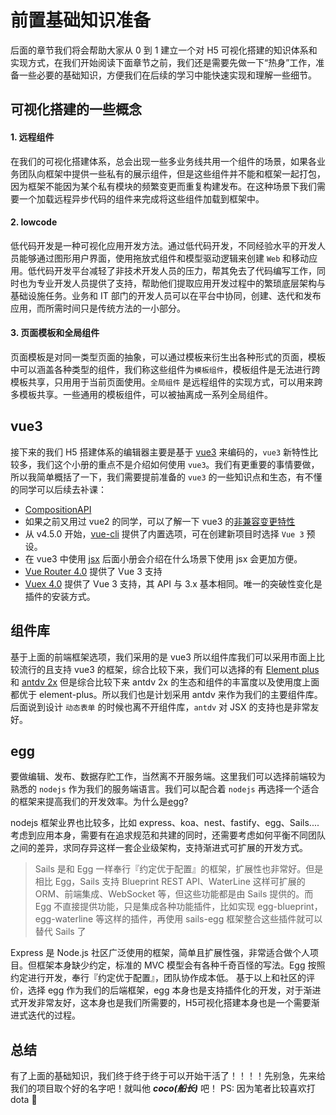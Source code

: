 # 前置基础知识准备
后面的章节我们将会帮助大家从 0 到 1 建立一个对 H5 可视化搭建的知识体系和实现方式，在我们开始阅读下面章节之前，我们还是需要先做一下“热身”工作，准备一些必要的基础知识，方便我们在后续的学习中能快速实现和理解一些细节。
## 可视化搭建的一些概念
#### 1. 远程组件
在我们的可视化搭建体系，总会出现一些多业务线共用一个组件的场景，如果各业务团队向框架中提供一些私有的展示组件，但是这些组件并不能和框架一起打包，因为框架不能因为某个私有模块的频繁变更而重复构建发布。在这种场景下我们需要一个加载远程异步代码的组件来完成将这些组件加载到框架中。

#### 2. lowcode
低代码开发是一种可视化应用开发方法。通过低代码开发，不同经验水平的开发人员能够通过图形用户界面，使用拖放式组件和模型驱动逻辑来创建 `Web` 和移动应用。低代码开发平台减轻了非技术开发人员的压力，帮其免去了代码编写工作，同时也为专业开发人员提供了支持，帮助他们提取应用开发过程中的繁琐底层架构与基础设施任务。业务和 IT 部门的开发人员可以在平台中协同，创建、迭代和发布应用，而所需时间只是传统方法的一小部分。

#### 3. 页面模板和全局组件
页面模板是对同一类型页面的抽象，可以通过模板来衍生出各种形式的页面，模板中可以涵盖各种类型的组件，我们称这些组件为`模板组件`，模板组件是无法进行跨模板共享，只用用于当前页面使用。`全局组件` 是远程组件的实现方式，可以用来跨多模板共享。一些通用的模板组件，可以被抽离成一系列全局组件。

## vue3
接下来的我们 H5 搭建体系的编辑器主要是基于 [vue3](https://vue3js.cn) 来编码的，`vue3` 新特性比较多，我们这个小册的重点不是介绍如何使用 `vue3`。我们有更重要的事情要做，所以我简单概括了一下，我们需要提前准备的 `vue3` 的一些知识点和生态，有不懂的同学可以后续去补课：

* [CompositionAPI](https://vue3js.cn/docs/zh/guide/composition-api-introduction.html#%E4%BB%80%E4%B9%88%E6%98%AF%E7%BB%84%E5%90%88%E5%BC%8F-api)
* 如果之前又用过 vue2 的同学，可以了解一下 vue3 的[非兼容变更特性](https://vue3js.cn/docs/zh/guide/migration/introduction.html#%E9%9D%9E%E5%85%BC%E5%AE%B9%E7%9A%84%E5%8F%98%E6%9B%B4)
* 从 v4.5.0 开始，[vue-cli](https://cli.vuejs.org/zh/) 提供了内置选项，可在创建新项目时选择 `Vue 3` 预设。
* 在 vue3 中使用 [jsx](https://vue3js.cn/docs/zh/guide/render-function.html#jsx) 后面小册会介绍在什么场景下使用 jsx 会更加方便。
* [Vue Router 4.0](https://github.com/vuejs/vue-router-next) 提供了 Vue 3 支持
* [Vuex 4.0](https://github.com/vuejs/vuex/tree/4.0) 提供了 Vue 3 支持，其 API 与 3.x 基本相同。唯一的突破性变化是插件的安装方式。

## 组件库
基于上面的前端框架选项，我们采用的是 vue3 所以组件库我们可以采用市面上比较流行的且支持 vue3 的框架，综合比较下来，我们可以选择的有 [Element plus](https://github.com/element-plus/element-plus) 和 [antdv 2x](https://2x.antdv.com/docs/vue/introduce-cn/) 但是综合比较下来 antdv 2x 的生态和组件的丰富度以及使用度上面都优于 element-plus。所以我们也是计划采用 antdv 来作为我们的主要组件库。后面说到设计 `动态表单` 的时候也离不开组件库，`antdv` 对 JSX 的支持也是非常友好。

## egg
要做编辑、发布、数据存贮工作，当然离不开服务端。这里我们可以选择前端较为熟悉的 `nodejs` 作为我们的服务端语言。我们可以配合着 `nodejs` 再选择一个适合的框架来提高我们的开发效率。为什么是[egg](https://eggjs.org/zh-cn/)?

nodejs 框架业界也比较多，比如 express、koa、nest、fastify、egg、Sails.... 考虑到应用本身，需要有在追求规范和共建的同时，还需要考虑如何平衡不同团队之间的差异，求同存异这样一套企业级架构，支持渐进式可扩展的开发方式。
> Sails 是和 Egg 一样奉行『约定优于配置』的框架，扩展性也非常好。但是相比 Egg，Sails 支持 Blueprint REST API、WaterLine 这样可扩展的 ORM、前端集成、WebSocket 等，但这些功能都是由 Sails 提供的。而 Egg 不直接提供功能，只是集成各种功能插件，比如实现 egg-blueprint，egg-waterline 等这样的插件，再使用 sails-egg 框架整合这些插件就可以替代 Sails 了

Express 是 Node.js 社区广泛使用的框架，简单且扩展性强，非常适合做个人项目。但框架本身缺少约定，标准的 MVC 模型会有各种千奇百怪的写法。Egg 按照约定进行开发，奉行『约定优于配置』，团队协作成本低。
基于以上和社区的评价，选择 egg 作为我们的后端框架，egg 本身也是支持插件化的开发，对于渐进式开发非常友好，这本身也是我们所需要的，H5可视化搭建本身也是一个需要渐进式迭代的过程。

## 总结
有了上面的基础知识，我们终于终于终于可以开始干活了！！！！先别急，先来给我们的项目取个好的名字吧！就叫他 ***coco(船长)*** 吧！
PS: 因为笔者比较喜欢打 dota 🙂

